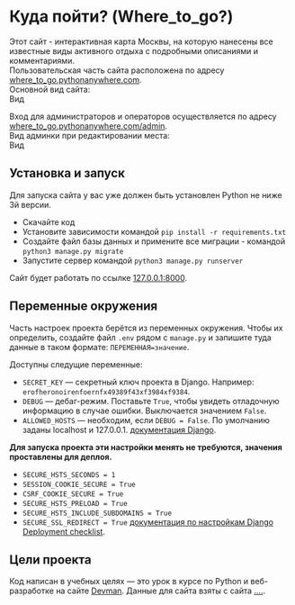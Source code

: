 ﻿# Куда пойти? (Where_to_go?)

Этот сайт - интерактивная карта Москвы, на которую нанесены все известные виды активного отдыха с подробными описаниями и комментариями.  
Пользовательская часть сайта расположена по адресу [where_to_go.pythonanywhere.com](https://where_to_go.pythonanywhere.com).  
Основной вид сайта:  
Вид 

Вход для администраторов и операторов осуществляется по адресу [where_to_go.pythonanywhere.com/admin](https://where_to_go.pythonanywhere.com/admin).  
Вид админки при редактировании места:  
Вид 


## Установка и запуск

Для запуска сайта у вас уже должен быть установлен Python не ниже 3й версии. 

- Скачайте код
- Установите зависимости командой `pip install -r requirements.txt`
- Создайте файл базы данных и примените все миграции - командой `python3 manage.py migrate`
- Запустите сервер командой `python3 manage.py runserver`

Сайт будет работать по ссылке [127.0.0.1:8000](http://127.0.0.1:8000).  


## Переменные окружения

Часть настроек проекта берётся из переменных окружения. Чтобы их определить, создайте файл `.env` рядом с `manage.py` и запишите туда данные в таком формате: `ПЕРЕМЕННАЯ=значение`.

Доступны следущие переменные:

- `SECRET_KEY` — секретный ключ проекта в Django. Например: `erofheronoirenfoernfx49389f43xf3984xf9384`.  
- `DEBUG` — дебаг-режим. Поставьте `True`, чтобы увидеть отладочную информацию в случае ошибки. Выключается значением `False`.  
- `ALLOWED_HOSTS` — необходим, если `DEBUG = False`. По умолчанию заданы localhost и 127.0.0.1. [документация Django](https://docs.djangoproject.com/en/3.1/ref/settings/#allowed-hosts).

**Для запуска проекта эти настройки менять не требуются, значения проставлены для деплоя.**  
- `SECURE_HSTS_SECONDS = 1` 
- `SESSION_COOKIE_SECURE = True`
- `CSRF_COOKIE_SECURE = True`
- `SECURE_HSTS_PRELOAD = True`
- `SECURE_HSTS_INCLUDE_SUBDOMAINS = True`
- `SECURE_SSL_REDIRECT = True`
[документация по настройкам Django Deployment checklist](https://docs.djangoproject.com/en/3.0/howto/deployment/checklist/).


## Цели проекта

Код написан в учебных целях — это урок в курсе по Python и веб-разработке на сайте [Devman](https://dvmn.org).
Данные для сайта взяты с сайта [....](https://dvmn.org).
